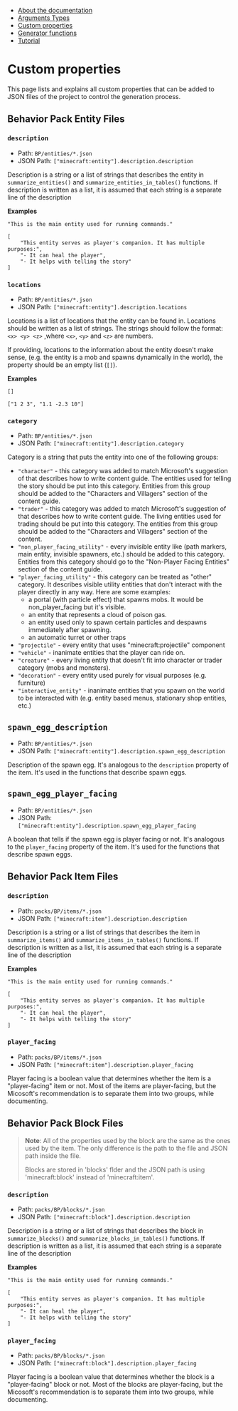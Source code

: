 <!-- doctree start -->
- [About the documentation](/docs/README.md)
- [Arguments Types](/docs/arguments_types.md)
- [Custom properties](/docs/custom_properties.md)
- [Generator functions](/docs/generator_functions.md)
- [Tutorial](/docs/tutorial.md)
<!-- doctree end -->
# Custom properties
This page lists and explains all custom properties that can be added to JSON
files of the project to control the generation process.

## Behavior Pack Entity Files
### `description`

- Path: `BP/entities/*.json`
- JSON Path: `["minecraft:entity"].description.description`

Description is a string or a list of strings that describes the entity in
`summarize_entities()` and `summarize_entities_in_tables()` functions. If
description is written as a list, it is assumed that each string is a separate
line of the description


**Examples**
```
"This is the main entity used for running commands."
```
```
[
    "This entity serves as player's companion. It has multiple purposes:",
    "- It can heal the player",
    "- It helps with telling the story"
]
```


### `locations`
- Path: `BP/entities/*.json`
- JSON Path: `["minecraft:entity"].description.locations`

Locations is a list of locations that the entity can be found in. Locations
should be written as a list of strings. The strings should follow the format:
`<x> <y> <z>` ,where `<x>`, `<y>` and `<z>` are numbers.

If providing, locations to the information about the entity doesn't make sense,
(e.g. the entity is a mob and spawns dynamically in the world), the property
should be an empty list (`[]`).

**Examples**
```
[]
```
```
["1 2 3", "1.1 -2.3 10"]
```


### `category`
- Path: `BP/entities/*.json`
- JSON Path: `["minecraft:entity"].description.category`

Category is a string that puts the entity into one of the following groups:
- `"character"` - this category was added to match Microsoft's suggestion of
    that describes how to write content guide. The entities used for telling
    the story should be put into this category. Entities from this group should
    be added to the "Characters and Villagers" section of the content guide.
- `"trader"` - this category was added to match Microsoft's suggestion of
    that describes how to write content guide. The living entities used for
    trading should be put into this category. The entities from this group
    should be added to the "Characters and Villagers" section of the content.
- `"non_player_facing_utility"` - every invisible entity like (path markers,
    main entity, invisible spawners, etc.) should be added to this category.
    Entities from this category should go to the "Non-Player Facing Entities"
    section of the content guide.
- `"player_facing_utility"` - this category can be treated as "other" category.
    It describes visible utility entities that don't interact with the player
    directly in any way. Here are some examples:
    - a portal (with particle effect) that spawns mobs. It would be
        non_player_facing but it's visible.
    - an entity that represents a cloud of poison gas.
    - an entity used only to spawn certain particles and despawns immediately
        after spawning.
    - an automatic turret or other traps
- `"projectile"` - every entity that uses "minecraft:projectile" component
- `"vehicle"` - inanimate entities that the player can ride on.
- `"creature"` - every living entity that doesn't fit into character or
    trader category (mobs and monsters).
- `"decoration"` - every entity used purely for visual purposes (e.g.
    furniture)
- `"interactive_entity"` - inanimate entities that you spawn on the world to be
    interacted with (e.g. entity based menus, stationary shop entities, etc.)

## `spawn_egg_description`

- Path: `BP/entities/*.json`
- JSON Path: `["minecraft:entity"].description.spawn_egg_description`

Description of the spawn egg. It's analogous to the `description` property
of the item. It's used in the functions that describe spawn eggs.

## `spawn_egg_player_facing`

- Path: `BP/entities/*.json`
- JSON Path: `["minecraft:entity"].description.spawn_egg_player_facing`

A boolean that tells if the spawn egg is player facing or not. It's analogous
to the `player_facing` property of the item. It's used for the functions
that describe spawn eggs.

## Behavior Pack Item Files
### `description`

- Path: `packs/BP/items/*.json`
- JSON Path: `["minecraft:item"].description.description`

Description is a string or a list of strings that describes the item in
`summarize_items()` and `summarize_items_in_tables()` functions. If
description is written as a list, it is assumed that each string is a separate
line of the description

**Examples**
```
"This is the main entity used for running commands."
```
```
[
    "This entity serves as player's companion. It has multiple purposes:",
    "- It can heal the player",
    "- It helps with telling the story"
]
```

### `player_facing`

- Path: `packs/BP/items/*.json`
- JSON Path: `["minecraft:item"].description.player_facing`

Player facing is a boolean value that determines whether the item is a
"player-facing" item or not. Most of the items are player-facing, but the
Micosoft's recommendation is to separate them into two groups, while
documenting.

## Behavior Pack Block Files

> **Note**: All of the properties used by the block are the same as the ones
> used by the item. The only difference is the path to the file and JSON path
> inside the file.
> 
> Blocks are stored in 'blocks' flder and the JSON path is using 'minecraft:block'
> instead of 'minecraft:item'.

### `description`

- Path: `packs/BP/blocks/*.json`
- JSON Path: `["minecraft:block"].description.description`

Description is a string or a list of strings that describes the block in
`summarize_blocks()` and `summarize_blocks_in_tables()` functions. If
description is written as a list, it is assumed that each string is a separate
line of the description

**Examples**
```
"This is the main entity used for running commands."
```
```
[
    "This entity serves as player's companion. It has multiple purposes:",
    "- It can heal the player",
    "- It helps with telling the story"
]
```

### `player_facing`

- Path: `packs/BP/blocks/*.json`
- JSON Path: `["minecraft:block"].description.player_facing`

Player facing is a boolean value that determines whether the block is a
"player-facing" block or not. Most of the blocks are player-facing, but the
Micosoft's recommendation is to separate them into two groups, while
documenting.
